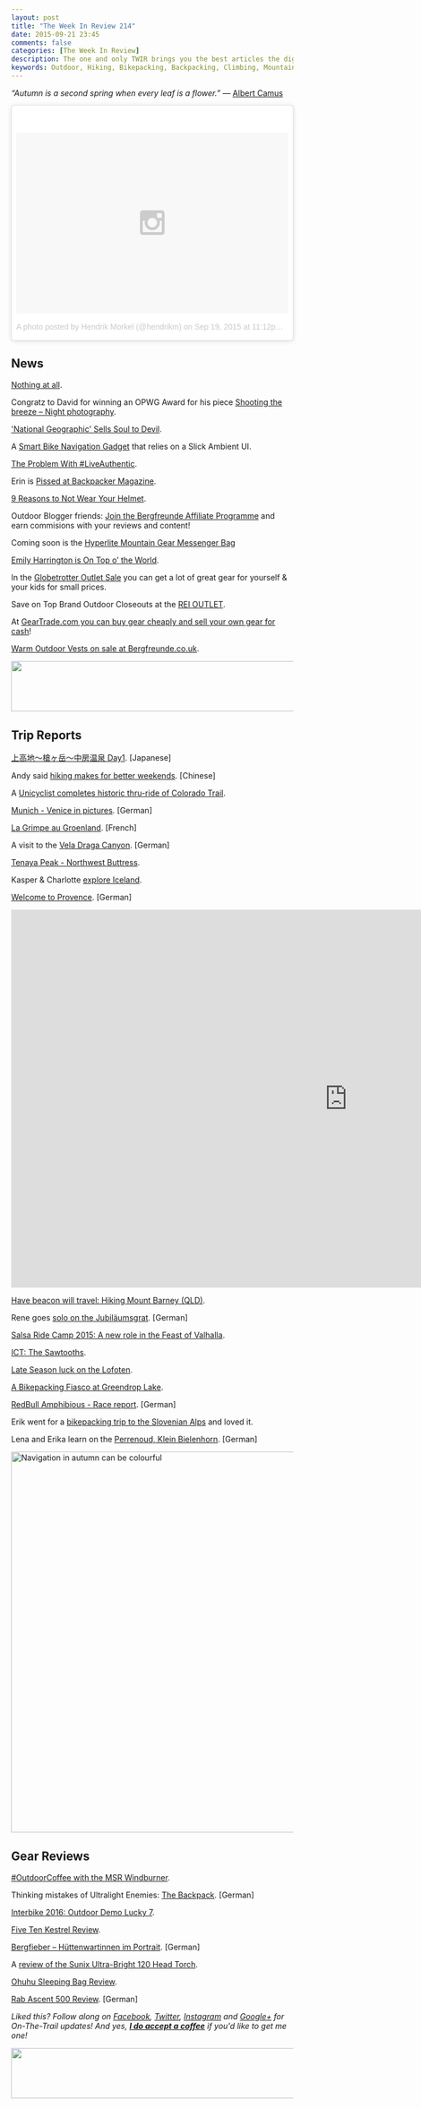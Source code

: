 ```yaml
---
layout: post
title: "The Week In Review 214"
date: 2015-09-21 23:45
comments: false
categories: [The Week In Review]
description: The one and only TWIR brings you the best articles the digital outdoors had to offer in the past week.
keywords: Outdoor, Hiking, Bikepacking, Backpacking, Climbing, Mountaineering, Camping, Trekking, Wandern
---
```


*“Autumn is a second spring when every leaf is a flower.”* ― [Albert Camus](http://amzn.to/1Wc0BuG)

<blockquote class="instagram-media" data-instgrm-version="4" style=" background:#FFF; border:0; border-radius:3px; box-shadow:0 0 1px 0 rgba(0,0,0,0.5),0 1px 10px 0 rgba(0,0,0,0.15); margin: 1px; max-width:658px; padding:0; width:99.375%; width:-webkit-calc(100% - 2px); width:calc(100% - 2px);"><div style="padding:8px;"> <div style=" background:#F8F8F8; line-height:0; margin-top:40px; padding:33.1944444444% 0; text-align:center; width:100%;"> <div style=" background:url(data:image/png;base64,iVBORw0KGgoAAAANSUhEUgAAACwAAAAsCAMAAAApWqozAAAAGFBMVEUiIiI9PT0eHh4gIB4hIBkcHBwcHBwcHBydr+JQAAAACHRSTlMABA4YHyQsM5jtaMwAAADfSURBVDjL7ZVBEgMhCAQBAf//42xcNbpAqakcM0ftUmFAAIBE81IqBJdS3lS6zs3bIpB9WED3YYXFPmHRfT8sgyrCP1x8uEUxLMzNWElFOYCV6mHWWwMzdPEKHlhLw7NWJqkHc4uIZphavDzA2JPzUDsBZziNae2S6owH8xPmX8G7zzgKEOPUoYHvGz1TBCxMkd3kwNVbU0gKHkx+iZILf77IofhrY1nYFnB/lQPb79drWOyJVa/DAvg9B/rLB4cC+Nqgdz/TvBbBnr6GBReqn/nRmDgaQEej7WhonozjF+Y2I/fZou/qAAAAAElFTkSuQmCC); display:block; height:44px; margin:0 auto -44px; position:relative; top:-22px; width:44px;"></div></div><p style=" color:#c9c8cd; font-family:Arial,sans-serif; font-size:14px; line-height:17px; margin-bottom:0; margin-top:8px; overflow:hidden; padding:8px 0 7px; text-align:center; text-overflow:ellipsis; white-space:nowrap;"><a href="https://instagram.com/p/714c88vhsf/" style=" color:#c9c8cd; font-family:Arial,sans-serif; font-size:14px; font-style:normal; font-weight:normal; line-height:17px; text-decoration:none;" target="_top">A photo posted by Hendrik Morkel (@hendrikm)</a> on <time style=" font-family:Arial,sans-serif; font-size:14px; line-height:17px;" datetime="2015-09-20T06:12:19+00:00">Sep 19, 2015 at 11:12pm PDT</time></p></div></blockquote>
<script async defer src="//platform.instagram.com/en_US/embeds.js"></script>

<!-- more -->

## News

[Nothing at all](http://andy-kirkpatrick.com/blog/view/nothing_at_all).

Congratz to David for winning an OPWG Award for his piece [Shooting the breeze – Night photography](http://www.walkhighlands.co.uk/news/outdoors-photography-at-night/0011240/).

['National Geographic' Sells Soul to Devil](http://theonlinephotographer.typepad.com/the_online_photographer/2015/09/national-geographic-sells-soul-to-devil.html).

A [Smart Bike Navigation Gadget](http://www.fastcodesign.com/3050637/this-smart-bike-navigation-gadget-relies-on-a-slick-ambient-ui) that relies on a Slick Ambient UI.

[The Problem With #LiveAuthentic](http://thegription.com/the-problem-with-liveauthentic/).

Erin is [Pissed at Backpacker Magazine](http://www.walkingwithwired.com/2015/09/a-little-pissed.html).

[9 Reasons to Not Wear Your Helmet](http://thestonemind.com/2015/09/15/9-reasons-to-not-wear-your-helmet/).

Outdoor Blogger friends: [Join the Bergfreunde Affiliate Programme](https://partner.bergfreunde.de/html.cgi?filename=anmelden.htm&ref=10239) and earn commisions with your reviews and content!

Coming soon is the [Hyperlite Mountain Gear Messenger Bag](http://bit.ly/1iHQkrZ)

[Emily Harrington is On Top o’ the World](http://enormocast.com/episode-89-emily-harrington-on-top-o-the-world/).

In the [Globetrotter Outlet Sale](https://www.globetrotter.de/sale/?utm_source=PTID13002584) you can get a lot of great gear for yourself & your kids for small prices.

Save on Top Brand Outdoor Closeouts at the [REI OUTLET](http://www.avantlink.com/click.php?tt=ml&ti=436797&pw=73183).

At [GearTrade.com you can buy gear cheaply and sell your own gear for cash](http://www.avantlink.com/click.php?tt=ml&ti=126393&pw=73183)! 

[Warm Outdoor Vests on sale at Bergfreunde.co.uk](http://partner.bergfreunde.de/go.cgi?pid=10239&wmid=cc&cpid=1&target=http://www.bergfreunde.co.uk/outdoor-vests/for--men/?_$ja=tsid:52154).

<a href="http://www.avantlink.com/click.php?tt=ml&amp;ti=358661&amp;pw=73183"><img src="//www.avantlink.com/gbi/12733/358661/55699/73183/image.jpg" width="728" height="90" style="border: 0px;" alt="" /></a>

## Trip Reports

[上高地〜槍ヶ岳〜中房温泉 Day1](http://one9638.blog79.fc2.com/blog-entry-520.html). [Japanese]

Andy said [hiking makes for better weekends](http://www.goout.hk/2015/07/26/andy-said-hiking-makes-better-weekend/). [Chinese]

A [Unicyclist completes historic thru-ride of Colorado Trail](http://bikepackersmagazine.com/unicyclist-colorado-trail/).

[Munich - Venice in pictures](http://www.kulturnatur.de/2015/09/15/mein-muenchen-venedig-in-bildern/). [German]

[La Grimpe au Groenland](http://pinetflorence.blogspot.fi/2015/09/la-grimpe-au-groenland.html). [French]

A visit to the [Vela Draga Canyon](http://www.auf-den-berg.de/wandern/kroatien/wanderung-in-die-vela-draga-schlucht/). [German]

[Tenaya Peak - Northwest Buttress](http://talusfield.net/blog/2015/9/20/tenaya-peak-northwest-buttress).

Kasper & Charlotte [explore Iceland](http://www.kaspergeuns.com/2015/09/18/day-02-haifoss-and-grannifoss-to-landmannalaugar/).

[Welcome to Provence](http://awesomatik.de/willkommen-in-der-provence-lavendel-und-flamingo-schwaerme/). [German]

<iframe src="https://player.vimeo.com/video/130279788" width="1200" height="675" frameborder="0" webkitallowfullscreen mozallowfullscreen allowfullscreen></iframe>

[Have beacon will travel: Hiking Mount Barney (QLD)](http://www.bushwalkingblog.com.au/plb-mount-barney-qld/).

Rene goes [solo on the Jubiläumsgrat](http://blog.outdoor-spirit.de/allein-ueber-den-jubilaeumsgrat/). [German]

[Salsa Ride Camp 2015: A new role in the Feast of Valhalla](http://bikepackersmagazine.com/salsa-ride-camp-2015/).

[ICT: The Sawtooths](http://freedirtmonger.blogspot.fi/2015/09/ict-sawtooths.html).

[Late Season luck on the Lofoten](http://stefanandcherry.com/2015/09/18/late-season-luck-in-lofoten/).

[A Bikepacking Fiasco at Greendrop Lake](http://offroute.ca/2015/09/14/grendrop-fiasco/).

[RedBull Amphibious - Race report](http://www.packrafting.de/2015/09/redbull-amphibious-race-report.html). [German]

Erik went for a [bikepacking trip to the Slovenian Alps](http://www.packgofind.com/slovenia) and loved it.

Lena and Erika learn on the [Perrenoud, Klein Bielenhorn](http://ulligunde.com/2015/09/lern-halt-perrenoud-klein-bielenhorn/). [German]

<a data-flickr-embed="true"  href="https://www.flickr.com/photos/hendrikmorkel/9763854414/in/album-72157635543361552/" title="Navigation in autumn can be colourful"><img src="https://farm8.staticflickr.com/7382/9763854414_9995bc480b_b.jpg" width="1024" height="680" alt="Navigation in autumn can be colourful"></a><script async src="//embedr.flickr.com/assets/client-code.js" charset="utf-8"></script>

## Gear Reviews

[#OutdoorCoffee with the MSR Windburner](http://trekking-lite-store.blogspot.fi/2015/09/outdoorcoffee-mit-dem-msr-windburner.html).

Thinking mistakes of Ultralight Enemies: [The Backpack](http://blog.fastpacking.de/wordpress/schwerwiegende-denkfehler-von-ul-gegnern-der-rucksack/). [German]

[Interbike 2016: Outdoor Demo Lucky 7](http://www.bikepacking.com/bikes/interbike-2016-bikes/).

[Five Ten Kestrel Review](http://www.bikepacking.com/gear/five-ten-kestrel-review/).

[Bergfieber – Hüttenwartinnen im Portrait](http://www.hochtourist.at/bergfieber-huettenwartinnen-im-portrait/). [German]

A [review of the Sunix Ultra-Bright 120 Head Torch](http://philsorrell.com/2015/09/20/review-of-sunix-ultra-bright-120-head-torch/).

[Ohuhu Sleeping Bag Review](http://theultimatehang.com/2015/09/ohuhu-sleeping-bag-review/).

[Rab Ascent 500 Review](https://www.hiking-blog.de/test/praxistest-rab-ascent-500-daunenschlafsack/). [German]

*Liked this? Follow along on [Facebook](http://facebook.com/hikinginfinland), [Twitter](https://twitter.com/hendrikmorkel), [Instagram](https://instagram.com/hendrikm/) and [Google+](https://plus.google.com/u/1/b/105082905705272949032/105082905705272949032/posts) for On-The-Trail updates! And yes, **[I do accept a coffee](http://bit.ly/1HGCWMS)** if you'd like to get me one!* 

<script id='fbz8es0'>(function(i){var f,s=document.getElementById(i);f=document.createElement('iframe');f.src='//api.flattr.com/button/view/?uid=HendrikM&button=compact&url='+encodeURIComponent(document.URL);f.title='Flattr';f.height=20;f.width=110;f.style.borderWidth=0;s.parentNode.insertBefore(f,s);})('fbz8es0');</script>

<a href="http://www.avantlink.com/click.php?tt=ml&amp;ti=28945&amp;pw=73183"><img src="//www.avantlink.com/gbi/10060/28945/55699/73183/image.jpg" width="728" height="90" style="border: 0px;" alt="" /></a>